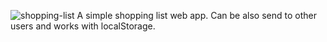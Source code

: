 ![shopping-list](https://github.com/user-attachments/assets/8cd5a4e4-112d-4088-9f3c-64f8ac7a8626)
A simple shopping list web app. Can be also send to other users and works with localStorage.
